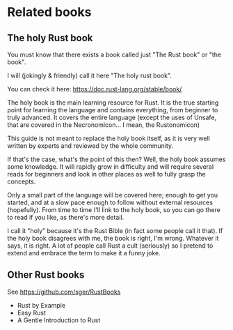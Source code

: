 # Related books

## The holy Rust book

You must know that there exists a book called just "The Rust book" or "the book". 

I will (jokingly & friendly) call it here "The holy rust book". 

You can check it here:
<https://doc.rust-lang.org/stable/book/>

The holy book is the main learning resource for Rust. 
It is the true starting point for learning the language and contains 
everything, from beginner to truly advanced. 
It covers the entire language (except the uses of Unsafe, that are covered in 
the Necronomicon... I mean, the Rustonomicon)

This guide is not meant to replace the holy book itself, as it is very well 
written by experts and reviewed by the whole community. 

If that's the case, what's the point of this then? Well, the holy book assumes 
some knowledge. It will rapidly grow in difficulty and will require several 
reads for beginners and look in other places as well to fully grasp the concepts.

Only a small part of the language will be covered here; enough to get you started, 
and at a slow pace enough to follow without external resources (hopefully). 
From time to time I'll link to the holy book, so you can go there to read if you 
like, as there's more detail.

I call it "holy" because it's the Rust Bible (in fact some people call it that). 
If the holy book disagrees with me, the book is right, I'm wrong. 
Whatever it says, it is right. 
A lot of people call Rust a cult (seriously) so I pretend to extend and embrace 
the term to make it a funny joke.

## Other Rust books

See <https://github.com/sger/RustBooks>
* Rust by Example
* Easy Rust
* A Gentle Introduction to Rust

